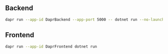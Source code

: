 ## Backend

```bash
dapr run --app-id DaprBackend --app-port 5000 -- dotnet run --no-launch-profile
```

## Frontend

```bash
dapr run --app-id DaprFrontend dotnet run
```
